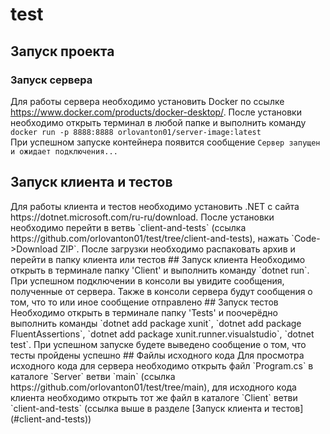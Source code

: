 # test
## Запуск проекта
### Запуск сервера
Для работы сервера необходимо установить Docker по ссылке https://www.docker.com/products/docker-desktop/. После установки необходимо открыть терминал в любой папке и выполнить команду `docker run -p 8888:8888 orlovanton01/server-image:latest`  
При успешном запуске контейнера появится сообщение `Сервер запущен и ожидает подключения...`
<h2 id="client-and-tests">Запуск клиента и тестов</h2>
Для работы клиента и тестов необходимо установить .NET с сайта https://dotnet.microsoft.com/ru-ru/download. После установки необходимо перейти в ветвь `client-and-tests` (ссылка https://github.com/orlovanton01/test/tree/client-and-tests), нажать `Code->Download ZIP`. После загрузки необходимо распаковать архив и перейти в папку клиента или тестов
## Запуск клиента
Необходимо открыть в терминале папку 'Client' и выполнить команду `dotnet run`. При успешном подключении в консоли вы увидите сообщения, полученные от сервера. Также в консоли сервера будут сообщения о том, что то или иное сообщение отправлено
## Запуск тестов
Необходимо открыть в терминале папку 'Tests' и поочерёдно выполнить команды `dotnet add package xunit`, `dotnet add package FluentAssertions`, `dotnet add package xunit.runner.visualstudio`, `dotnet test`. При успешном запуске будете выведено сообщение о том, что тесты пройдены успешно
## Файлы исходного кода
Для просмотра исходного кода для сервера необходимо открыть файл `Program.cs` в каталоге `Server` ветви `main` (ссылка https://github.com/orlovanton01/test/tree/main), для исходного кода клиента необходимо открыть тот же файл в каталоге `Client` ветви `client-and-tests` (ссылка выше в разделе [Запуск клиента и тестов](#client-and-tests))
